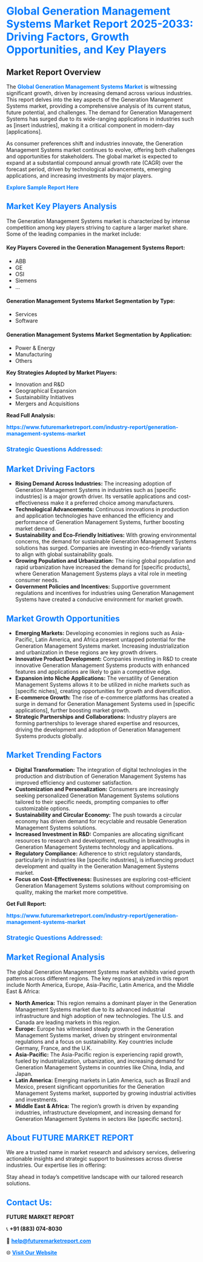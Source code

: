 <h1 style="color: #007BFF;">Global Generation Management Systems Market Report 2025-2033: Driving Factors, Growth Opportunities, and Key Players</h1>

<section id="overview">
<h2>Market Report Overview</h2>
<p>The <a href="https://www.futuremarketreport.com/industry-report/generation-management-systems-market" style="color: #007BFF; text-decoration: none;"><strong>Global Generation Management Systems Market</strong></a> is witnessing significant growth, driven by increasing demand across various industries. This report delves into the key aspects of the Generation Management Systems market, providing a comprehensive analysis of its current status, future potential, and challenges. The demand for Generation Management Systems has surged due to its wide-ranging applications in industries such as [insert industries], making it a critical component in modern-day [applications].</p>
<p>As consumer preferences shift and industries innovate, the Generation Management Systems market continues to evolve, offering both challenges and opportunities for stakeholders. The global market is expected to expand at a substantial compound annual growth rate (CAGR) over the forecast period, driven by technological advancements, emerging applications, and increasing investments by major players.</p>
</section>

<section id="overview">
<p><a href="https://www.futuremarketreport.com/request-sample/reportId=97554" style="color: #007BFF; text-decoration: none;"><strong>Explore Sample Report Here</strong></a></p>
</section>

<section id="key-players">
<h2 style="color: #007BFF;">Market Key Players Analysis</h2>
<p>The Generation Management Systems market is characterized by intense competition among key players striving to capture a larger market share. Some of the leading companies in the market include:</p>
<h4>Key Players Covered in the Generation Management Systems Report:</h4>
<ul><li>ABB</li><li>GE</li><li>OSI</li><li>Siemens</li><li>...</li></ul>
<h4>Generation Management Systems Market Segmentation by Type:</h4>
<ul><li>Services</li><li>Software</li></ul>

<h4>Generation Management Systems Market Segmentation by Application:</h4>
<ul><li>Power &amp; Energy</li><li>Manufacturing</li><li>Others</li></ul>
<p><strong>Key Strategies Adopted by Market Players:</strong></p>
<ul>
<li>Innovation and R&D</li>
<li>Geographical Expansion</li>
<li>Sustainability Initiatives</li>
<li>Mergers and Acquisitions</li>
</ul>
</section>

<section>
<p><strong>Read Full Analysis: </strong></p><a href="https://www.futuremarketreport.com/industry-report/generation-management-systems-market" style="color: #007BFF; text-decoration: none;"><strong>https://www.futuremarketreport.com/industry-report/generation-management-systems-market</strong></a>
<h3 style="color: #007BFF;">Strategic Questions Addressed:</h3>
</section>

<section id="driving-factors">
<h2 style="color: #007BFF;">Market Driving Factors</h2>
<ul>
<li><strong>Rising Demand Across Industries:</strong> The increasing adoption of Generation Management Systems in industries such as [specific industries] is a major growth driver. Its versatile applications and cost-effectiveness make it a preferred choice among manufacturers.</li>
<li><strong>Technological Advancements:</strong> Continuous innovations in production and application technologies have enhanced the efficiency and performance of Generation Management Systems, further boosting market demand.</li>
<li><strong>Sustainability and Eco-Friendly Initiatives:</strong> With growing environmental concerns, the demand for sustainable Generation Management Systems solutions has surged. Companies are investing in eco-friendly variants to align with global sustainability goals.</li>
<li><strong>Growing Population and Urbanization:</strong> The rising global population and rapid urbanization have increased the demand for [specific products], where Generation Management Systems plays a vital role in meeting consumer needs.</li>
<li><strong>Government Policies and Incentives:</strong> Supportive government regulations and incentives for industries using Generation Management Systems have created a conducive environment for market growth.</li>
</ul>
</section>

<section id="growth-opportunities">
<h2 style="color: #007BFF;">Market Growth Opportunities</h2>
<ul>
<li><strong>Emerging Markets:</strong> Developing economies in regions such as Asia-Pacific, Latin America, and Africa present untapped potential for the Generation Management Systems market. Increasing industrialization and urbanization in these regions are key growth drivers.</li>
<li><strong>Innovative Product Development:</strong> Companies investing in R&D to create innovative Generation Management Systems products with enhanced features and applications are likely to gain a competitive edge.</li>
<li><strong>Expansion into Niche Applications:</strong> The versatility of Generation Management Systems allows it to be utilized in niche markets such as [specific niches], creating opportunities for growth and diversification.</li>
<li><strong>E-commerce Growth:</strong> The rise of e-commerce platforms has created a surge in demand for Generation Management Systems used in [specific applications], further boosting market growth.</li>
<li><strong>Strategic Partnerships and Collaborations:</strong> Industry players are forming partnerships to leverage shared expertise and resources, driving the development and adoption of Generation Management Systems products globally.</li>
</ul>
</section>

<section id="trending-factors">
<h2 style="color: #007BFF;">Market Trending Factors</h2>
<ul>
<li><strong>Digital Transformation:</strong> The integration of digital technologies in the production and distribution of Generation Management Systems has improved efficiency and customer satisfaction.</li>
<li><strong>Customization and Personalization:</strong> Consumers are increasingly seeking personalized Generation Management Systems solutions tailored to their specific needs, prompting companies to offer customizable options.</li>
<li><strong>Sustainability and Circular Economy:</strong> The push towards a circular economy has driven demand for recyclable and reusable Generation Management Systems solutions.</li>
<li><strong>Increased Investment in R&D:</strong> Companies are allocating significant resources to research and development, resulting in breakthroughs in Generation Management Systems technology and applications.</li>
<li><strong>Regulatory Compliance:</strong> Adherence to strict regulatory standards, particularly in industries like [specific industries], is influencing product development and quality in the Generation Management Systems market.</li>
<li><strong>Focus on Cost-Effectiveness:</strong> Businesses are exploring cost-efficient Generation Management Systems solutions without compromising on quality, making the market more competitive.</li>
</ul>
</section>

<section>
<p><strong>Get Full Report: </strong></p><a href="https://www.futuremarketreport.com/industry-report/generation-management-systems-market" style="color: #007BFF; text-decoration: none;"><strong>https://www.futuremarketreport.com/industry-report/generation-management-systems-market</strong></a>
<h3 style="color: #007BFF;">Strategic Questions Addressed:</h3>
</section>


<section id="regional-analysis">
<h2 style="color: #007BFF;">Market Regional Analysis</h2>
<p>The global Generation Management Systems market exhibits varied growth patterns across different regions. The key regions analyzed in this report include North America, Europe, Asia-Pacific, Latin America, and the Middle East & Africa:</p>
<ul>
<li><strong>North America:</strong> This region remains a dominant player in the Generation Management Systems market due to its advanced industrial infrastructure and high adoption of new technologies. The U.S. and Canada are leading markets in this region.</li>
<li><strong>Europe:</strong> Europe has witnessed steady growth in the Generation Management Systems market, driven by stringent environmental regulations and a focus on sustainability. Key countries include Germany, France, and the U.K.</li>
<li><strong>Asia-Pacific:</strong> The Asia-Pacific region is experiencing rapid growth, fueled by industrialization, urbanization, and increasing demand for Generation Management Systems in countries like China, India, and Japan.</li>
<li><strong>Latin America:</strong> Emerging markets in Latin America, such as Brazil and Mexico, present significant opportunities for the Generation Management Systems market, supported by growing industrial activities and investments.</li>
<li><strong>Middle East & Africa:</strong> The region’s growth is driven by expanding industries, infrastructure development, and increasing demand for Generation Management Systems in sectors like [specific sectors].</li>
</ul>
</section>

<footer>
<h2 style="color: #007BFF;">About FUTURE MARKET REPORT</h2>
<p>We are a trusted name in market research and advisory services, delivering actionable insights and strategic support to businesses across diverse industries. Our expertise lies in offering:</p>

<p>Stay ahead in today’s competitive landscape with our tailored research solutions.</p>

<h2 style="color: #007BFF;">Contact Us:</h2>
<p><strong>FUTURE MARKET REPORT</strong></p>
<p>📞 <strong>+91 (883) 074-8030</strong></p>
<p>📧 <strong><a href="mailto:help@futuremarketreport.com" style="color: #007BFF;">help@futuremarketreport.com</a></strong></p>
<p>🌐 <strong><a href="https://www.futuremarketreport.com/" style="color: #007BFF;">Visit Our Website</a></strong></p>
</footer>